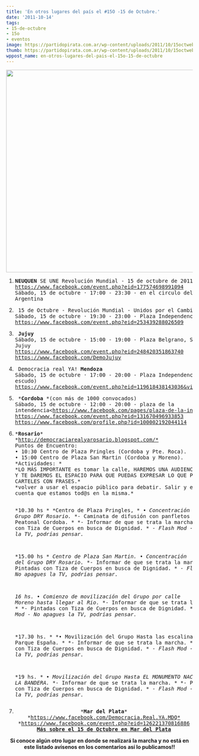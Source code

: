 ```yaml
---
title: 'En otros lugares del país el #15O -15 de Octubre.'
date: '2011-10-14'
tags:
- 15-de-octubre
- 15o
- eventos
image: https://partidopirata.com.ar/wp-content/uploads/2011/10/15octweb1.png
thumb: https://partidopirata.com.ar/wp-content/uploads/2011/10/15octweb1-150x150.png
wppost_name: en-otros-lugares-del-pais-el-15o-15-de-octubre
---
```


<a href="https://partidopirata.com.ar/wp-content/uploads/2011/10/15octweb1.png"><img class="aligncenter size-full wp-image-2017" title="15O - unidos por el cambio global" src="https://partidopirata.com.ar/wp-content/uploads/2011/10/15octweb1.png" alt="" width="543" height="545" /></a>
<ol>
	<li>
<pre><strong>NEUQUEN</strong> SE UNE Revolución Mundial - 15 de octubre de 2011
<a href="https://www.facebook.com/event.php?eid=177574698991094" target="_blank">https://www.facebook.com/event.php?eid=177574698991094</a>
Sábado, 15 de octubre · 17:00 - 23:30 - en el circulo del monumento esq Av
Argentina</pre>
</li>
	<li>
<pre> 15 de Octubre - Revolución Mundial - Unidos por el Cambio Global en TUCUMÁN
Sábado, 15 de octubre · 19:30 - 23:00 - Plaza Independencia, <strong>San Miguel de Tucumán</strong>
<a href="https://www.facebook.com/event.php?eid=253439288026509" target="_blank">https://www.facebook.com/event.php?eid=253439288026509</a></pre>
</li>
	<li>
<pre> <strong>Jujuy</strong>
Sábado, 15 de octubre · 15:00 - 19:00 - Plaza Belgrano, San Salvador de
Jujuy
<a href="https://www.facebook.com/event.php?eid=248420351863740" target="_blank">https://www.facebook.com/event.php?eid=248420351863740</a>
<a href="https://www.facebook.com/DemoJujuy" target="_blank">https://www.facebook.com/DemoJujuy</a></pre>
</li>
	<li>
<pre> Democracia real YA! <strong>Mendoza</strong>
Sábado, 15 de octubre · 17:00 - 20:00 - Plaza Independencia (Frente al
escudo)
<a href="https://www.facebook.com/event.php?eid=119618438143036&amp;view=wall&amp;ref=notif%C2%ACif_t=event_wall" target="_blank">https://www.facebook.com/event.php?eid=119618438143036&amp;view=wall&amp;ref=notif%C2%ACif_t=event_wall</a></pre>
</li>
	<li>
<pre> *<strong>Cordoba</strong> *(con más de 1000 convocados)
Sábado, 15 de octubre · 12:00 - 20:00 - plaza de la
intendencia&lt;<a href="https://www.facebook.com/pages/plaza-de-la-intendencia/134123163328308" target="_blank">https://www.facebook.com/pages/plaza-de-la-intendencia/134123163328308</a>&gt;
<a href="https://www.facebook.com/event.php?eid=131670496933853" target="_blank">https://www.facebook.com/event.php?eid=131670496933853</a>
<a href="https://www.facebook.com/profile.php?id=100002192044114" target="_blank">https://www.facebook.com/profile.php?id=100002192044114</a></pre>
</li>
	<li>
<pre>*<strong>Rosario</strong>*
*<a href="http://democraciarealyarosario.blogspot.com/*" target="_blank">http://democraciarealyarosario.blogspot.com/*</a>
Puntos de Encuentro:
• 10:30 Centro de Plaza Pringles (Cordoba y Pte. Roca).
• 15:00 Centro de Plaza San Martin (Cordoba y Moreno).
*Actividades: *
*LO MÁS IMPORTANTE es tomar la calle, HAREMOS UNA AUDIENCIA PUBLICA MODERADA
Y TE DAREMOS EL ESPACIO PARA QUE PUEDAS EXPRESAR LO QUE PIENSAS. LLEVA
CARTELES CON FRASES.*
*volver a usar el espacio público para debatir. Salir y encontrarnos, darnos
cuenta que estamos tod@s en la misma.*

*10.30 hs *
*Centro de Plaza Pringles, *
*• Concentración del Grupo DRY Rosario.*
*- Caminata de difusión con panfletos por Peatonal Cordoba. *
*- Informar de que se trata la marcha. *
*- Pintadas con Tiza de Cuerpos en busca de Dignidad. *
*- Flash Mod - No apagues la TV, podrías pensar.*

*15.00 hs *
*Centro de Plaza San Martin.*
*• Concentración del Grupo DRY Rosario.*
*- Informar de que se trata la marcha. *
*- Pintadas con Tiza de Cuerpos en busca de Dignidad. *
*- Flash Mod - No apagues la TV, podrías pensar.*

*16 hs.*
*• Comienzo de movilización del Grupo por calle Moreno hasta llegar al Rio.*
*- Informar de que se trata la marcha. *
*- Pintadas con Tiza de Cuerpos en busca de Dignidad. *
*- Flash Mod - No apagues la TV, podrías pensar.*

*17.30 hs. *
*• Movilización del Grupo Hasta las escalinatas del Parque España. *
*- Informar de que se trata la marcha. *
*- Pintadas con Tiza de Cuerpos en busca de Dignidad. *
*- Flash Mod - No apagues la TV, podrías pensar.*

*19 hs. *
*• Movilización del Grupo Hasta EL MONUMENTO NACIONAL A LA BANDERA.*
*- Informar de que se trata la marcha. *
*- Pintadas con Tiza de Cuerpos en busca de Dignidad. *
*- Flash Mod - No apagues la TV, podrías pensar.*</pre>
</li>
	<li style="text-align: center;">
<pre>*<strong>Mar del Plata</strong>*
*<a href="https://www.facebook.com/Democracia.Real.YA.MDQ*" target="_blank">https://www.facebook.com/Democracia.Real.YA.MDQ*</a>
*<a href="https://www.facebook.com/event.php?eid=126221370816886" target="_blank">https://www.facebook.com/event.php?eid=126221370816886</a>
<strong><a href="https://partidopirata.com.ar/2029/el-15o-en-mar-del-plata-15-de-octubre">Más sobre el 15 de Octubre en Mar del Plata</a></strong></pre>
</li>
</ol>
<p style="text-align: center;"><strong>Si conoce algún otro lugar en donde se realizará la marcha y no está en este listado avísenos en los comentarios así lo publicamos!!</strong></p>
